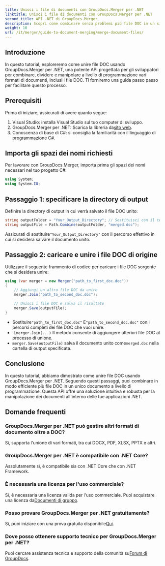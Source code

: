 ```yaml
---
title: Unisci i file di documenti con GroupDocs.Merger per .NET
linktitle: Unisci i file di documenti con GroupDocs.Merger per .NET
second_title: API .NET di GroupDocs.Merger
description: Scopri come combinare senza problemi più file DOC in un singolo documento usando GroupDocs.Merger per .NET. Questo tutorial completo fornisce un approccio chiaro e dettagliato, che copre prerequisiti, frammenti di codice e FAQ.
weight: 10
url: /it/merger/guide-to-document-merging/merge-document-files/
---
```

## Introduzione

In questo tutorial, esploreremo come unire file DOC usando GroupDocs.Merger per .NET, una potente API progettata per gli sviluppatori per combinare, dividere e manipolare a livello di programmazione vari formati di documenti, inclusi i file DOC. Ti forniremo una guida passo passo per facilitare questo processo.

## Prerequisiti

Prima di iniziare, assicurati di avere quanto segue:

1. Visual Studio: installa Visual Studio sul tuo computer di sviluppo.
2. GroupDocs.Merger per .NET: Scarica la libreria da[sito web](https://releases.groupdocs.com/merger/net/).
3. Conoscenza di base di C#: si consiglia la familiarità con il linguaggio di programmazione C#.

## Importa gli spazi dei nomi richiesti

Per lavorare con GroupDocs.Merger, importa prima gli spazi dei nomi necessari nel tuo progetto C#:

```csharp
using System;
using System.IO;
```

## Passaggio 1: specificare la directory di output

Definire la directory di output in cui verrà salvato il file DOC unito:

```csharp
string outputFolder = "Your_Output_Directory"; // Sostituisci con il tuo percorso
string outputFile = Path.Combine(outputFolder, "merged.doc");
```

 Assicurati di sostituire`"Your_Output_Directory"` con il percorso effettivo in cui si desidera salvare il documento unito.

## Passaggio 2: caricare e unire i file DOC di origine

Utilizzare il seguente frammento di codice per caricare i file DOC sorgente che si desidera unire:

```csharp
using (var merger = new Merger("path_to_first_doc.doc"))
{
    // Aggiungi un altro file DOC da unire
    merger.Join("path_to_second_doc.doc");

    // Unisci i file DOC e salva il risultato
    merger.Save(outputFile);
}
```


-  Sostituire`"path_to_first_doc.doc"` E`"path_to_second_doc.doc"` con i percorsi completi dei file DOC che vuoi unire.
-  IL`merger.Join(...)` Il metodo consente di aggiungere ulteriori file DOC al processo di unione.
- `merger.Save(outputFile)` salva il documento unito come`merged.doc` nella cartella di output specificata.

## Conclusione

In questo tutorial, abbiamo dimostrato come unire file DOC usando GroupDocs.Merger per .NET. Seguendo questi passaggi, puoi combinare in modo efficiente più file DOC in un unico documento a livello di programmazione. Questa API offre una soluzione intuitiva e robusta per la manipolazione dei documenti all'interno delle tue applicazioni .NET.

## Domande frequenti

### GroupDocs.Merger per .NET può gestire altri formati di documento oltre a DOC?

Sì, supporta l'unione di vari formati, tra cui DOCX, PDF, XLSX, PPTX e altri.

### GroupDocs.Merger per .NET è compatibile con .NET Core?

Assolutamente sì, è compatibile sia con .NET Core che con .NET Framework.

### È necessaria una licenza per l'uso commerciale?

 Sì, è necessaria una licenza valida per l'uso commerciale. Puoi acquistare una licenza da[Documenti di gruppo](https://purchase.groupdocs.com/buy).

### Posso provare GroupDocs.Merger per .NET gratuitamente?

 Sì, puoi iniziare con una prova gratuita disponibile[Qui](https://releases.groupdocs.com/).

### Dove posso ottenere supporto tecnico per GroupDocs.Merger per .NET?

 Puoi cercare assistenza tecnica e supporto della comunità su[Forum di GroupDocs](https://forum.groupdocs.com/c/merger/32).